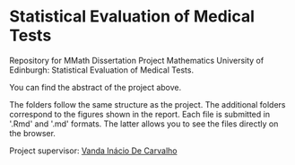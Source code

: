 # Statistical Evaluation of Medical Tests

Repository for MMath Dissertation Project Mathematics University of Edinburgh: Statistical Evaluation of Medical Tests. 

You can find the abstract of the project above. 

The folders follow the same structure as the project. The additional folders correspond to the figures shown in the report. Each file is submitted in '.Rmd' and '.md' formats. The latter allows you to see the files directly on the browser. 


Project supervisor: [Vanda Inácio De Carvalho](https://www.maths.ed.ac.uk/school-of-mathematics/people/a-z?person=563)
